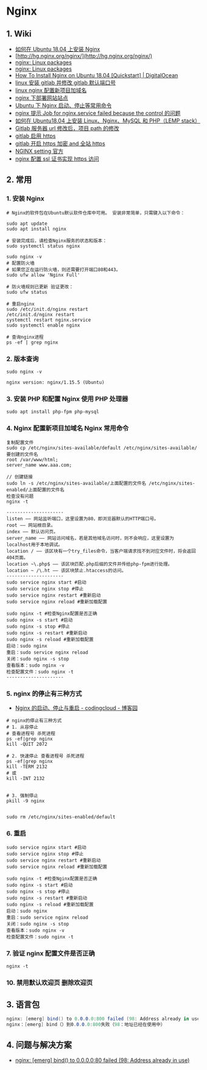 # Nginx

## 1. Wiki

- [如何在 Ubuntu 18.04 上安装 Nginx](https://www.linuxidc.com/Linux/2018-05/152257.htm)
- [http://hg.nginx.org/nginx/](http://hg.nginx.org/nginx/)
- [nginx: Linux packages](http://nginx.org/en/linux_packages.html)
- [nginx: Linux packages](http://nginx.org/en/linux_packages.html#sourcepackages)
- [How To Install Nginx on Ubuntu 18.04 [Quickstart] | DigitalOcean](https://www.digitalocean.com/community/tutorials/how-to-install-nginx-on-ubuntu-18-04-quickstart)
- [linux 安装 gitlab 并修改 gitlab 默认端口号](https://blog.csdn.net/wangyy130/article/details/85633303)
- [linux nginx 配置新项目加域名](https://www.cnblogs.com/wesky/p/6419901.html)
- [nginx 下部署网站站点](https://blog.csdn.net/github_39088222/article/details/82020835)
- [Ubuntu 下 Nginx 启动、停止等常用命令](https://www.cnblogs.com/fireicesion/p/8457898.html)
- [nginx 提示 Job for nginx.service failed because the control 的问题](https://www.cnblogs.com/skura23/p/7086447.html)
- [如何在 Ubuntu18.04 上安装 Linux、Nginx、MySQL 和 PHP（LEMP stack）](https://blog.csdn.net/wudics/article/details/84073350)
- [Gitlab 服务器 url 修改后，项目 path 的修改](https://blog.csdn.net/u013377887/article/details/73717729)
- [gitlab 启用 https](https://www.cnblogs.com/xieshuang/p/8488458.html)
- [gitlab 开启 https 加密 and 全站 https](https://blog.51cto.com/53cto/1775865)
- [NGINX setting 官方](https://docs.gitlab.com/omnibus/settings/nginx.html#manually-configuring-https)
- [nginx 配置 ssl 证书实现 https 访问](https://www.cnblogs.com/tianhei/p/7726505.html)

## 2. 常用

### 1. 安装 Nginx

```shell
# Nginx的软件包在Ubuntu默认软件仓库中可用。 安装非常简单，只需键入以下命令：

sudo apt update
sudo apt install nginx

# 安装完成后，请检查Nginx服务的状态和版本：
sudo systemctl status nginx

sudo nginx -v
# 配置防火墙
# 如果您正在运行防火墙，则还需要打开端口80和443。
sudo ufw allow 'Nginx Full'

# 防火墙规则已更新 验证更改：
sudo ufw status

# 重启nginx
sudo /etc/init.d/nginx restart
/etc/init.d/nginx restart
systemctl restart nginx.service
sudo systemctl enable nginx

# 查询nginx进程
ps -ef | grep nginx
```

### 2. 版本查询

```shell
sudo nginx -v
```

```text
nginx version: nginx/1.15.5 (Ubuntu)
```

### 3. 安装 PHP 和配置 Nginx 使用 PHP 处理器

```shell
sudo apt install php-fpm php-mysql
```

### 4. Nginx 配置新项目加域名 Nginx 常用命令

```shell
复制配置文件
sudo cp /etc/nginx/sites-available/default /etc/nginx/sites-available/要创建的文件名
root /var/www/html;
server_name www.aaa.com;

// 创建链接
sudo ln -s /etc/nginx/sites-available/上面配置的文件名 /etc/nginx/sites-enabled/上面配置的文件名
检查没有问题
nginx -t

---------------------
listen —— 网站监听端口，这里设置为80，即浏览器默认的HTTP端口号。
root —— 网站根目录。
index —— 默认访问页。
server_name —— 网站访问域名，若是其他域名访问时，则不会响应，这里设置为localhost用于本地调试。
location / —— 该区块有一个try_files命令，当客户端请求找不到对应文件时，将会返回404页面。
location ~\.php$ —— 该区块匹配.php后缀的文件并传给php-fpm进行处理。
location ~ /\.ht —— 该区块禁止.htaccess的访问。
---------------------
sudo service nginx start #启动
sudo service nginx stop #停止
sudo service nginx restart #重新启动
sudo service nginx reload #重新加载配置

sudo nginx -t #检查Nginx配置是否正确
sudo nginx -s start #启动
sudo nginx -s stop #停止
sudo nginx -s restart #重新启动
sudo nginx -s reload #重新加载配置
启动：sudo nginx
重启：sudo service nginx reload
关闭：sudo nginx -s stop
查看版本：sudo nginx -v
检查配置文件：sudo nginx -t
---------------------

```

### 5. nginx 的停止有三种方式

- [Nginx 的启动、停止与重启 - codingcloud - 博客园](https://www.cnblogs.com/codingcloud/p/5095066.html)

```shell
# nginx的停止有三种方式
# 1. 从容停止
# 查看进程号 杀死进程
ps -ef|grep nginx
kill -QUIT 2072

# 2. 快速停止 查看进程号 杀死进程
ps -ef|grep nginx
kill -TERM 2132
# 或
kill -INT 2132


# 3. 强制停止
pkill -9 nginx


sudo rm /etc/nginx/sites-enabled/default
```

### 6. 重启

```shell
sudo service nginx start #启动
sudo service nginx stop #停止
sudo service nginx restart #重新启动
sudo service nginx reload #重新加载配置

sudo nginx -t #检查Nginx配置是否正确
sudo nginx -s start #启动
sudo nginx -s stop #停止
sudo nginx -s restart #重新启动
sudo nginx -s reload #重新加载配置
启动：sudo nginx
重启：sudo service nginx reload
关闭：sudo nginx -s stop
查看版本：sudo nginx -v
检查配置文件：sudo nginx -t
```

### 7. 验证 nginx 配置文件是否正确

```shell
nginx -t
```

### 10. 禁用默认欢迎页 删除欢迎页

## 3. 语言包

```c#
nginx: [emerg] bind() to 0.0.0.0:800 failed (98: Address already in use)
nginx：[emerg] bind（）到0.0.0.0:800失败（98：地址已经在使用中）
```

## 4. 问题与解决方案

- [nginx: [emerg] bind() to 0.0.0.0:80 failed (98: Address already in use)](https://www.cnblogs.com/daipianpian/p/9551820.html)

```c#

```

